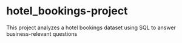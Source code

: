# hotel_bookings-project
This project analyzes a hotel bookings dataset using SQL to answer business-relevant questions 
